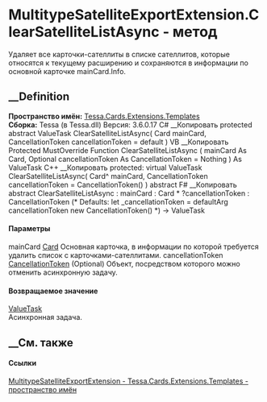 # MultitypeSatelliteExportExtension.ClearSatelliteListAsync - метод
Удаляет все карточки-сателлиты в списке сателлитов, которые относятся к
текущему расширению и сохраняются в информации по основной карточке
mainCard.Info.
## __Definition
 **Пространство имён:**
[Tessa.Cards.Extensions.Templates](N_Tessa_Cards_Extensions_Templates.htm)  
 **Сборка:** Tessa (в Tessa.dll) Версия: 3.6.0.17
C# __Копировать
     protected abstract ValueTask ClearSatelliteListAsync(
    	Card mainCard,
    	CancellationToken cancellationToken = default
    )
VB __Копировать
     Protected MustOverride Function ClearSatelliteListAsync ( 
    	mainCard As Card,
    	Optional cancellationToken As CancellationToken = Nothing
    ) As ValueTask
C++ __Копировать
     protected:
    virtual ValueTask ClearSatelliteListAsync(
    	Card^ mainCard, 
    	CancellationToken cancellationToken = CancellationToken()
    ) abstract
F# __Копировать
     abstract ClearSatelliteListAsync : 
            mainCard : Card * 
            ?cancellationToken : CancellationToken 
    (* Defaults:
            let _cancellationToken = defaultArg cancellationToken new CancellationToken()
    *)
    -> ValueTask 
#### Параметры
mainCard [Card](T_Tessa_Cards_Card.htm)
     Основная карточка, в информации по которой требуется удалить список с карточками-сателлитами. 
cancellationToken
[CancellationToken](https://learn.microsoft.com/dotnet/api/system.threading.cancellationtoken)
(Optional)
    Объект, посредством которого можно отменить асинхронную задачу.
#### Возвращаемое значение
[ValueTask](https://learn.microsoft.com/dotnet/api/system.threading.tasks.valuetask)  
Асинхронная задача.
##  __См. также
#### Ссылки
[MultitypeSatelliteExportExtension -
](T_Tessa_Cards_Extensions_Templates_MultitypeSatelliteExportExtension.htm)
[Tessa.Cards.Extensions.Templates - пространство
имён](N_Tessa_Cards_Extensions_Templates.htm)
